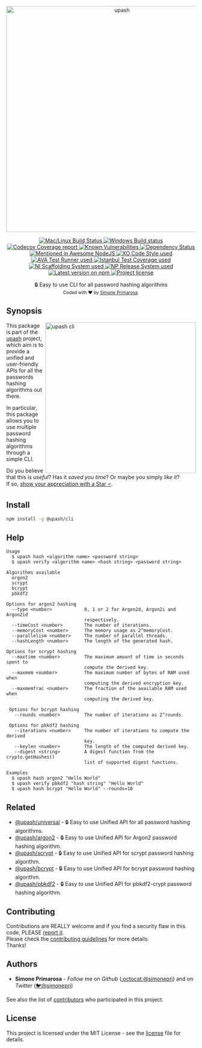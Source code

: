 <p align="center">
  <a href="https://github.com/simonepri/upash">
    <img src="https://github.com/simonepri/upash/raw/master/media/upash.png" alt="upash" width="600"/>
  </a>
</p>
<p align="center">
  <!-- CI - TravisCI -->
  <a href="https://travis-ci.org/simonepri/upash-cli">
    <img src="https://img.shields.io/travis/simonepri/upash-cli/master.svg?label=MacOS%20%26%20Linux" alt="Mac/Linux Build Status" />
  </a>
  <!-- CI - AppVeyor -->
  <a href="https://ci.appveyor.com/project/simonepri/upash-cli">
    <img src="https://img.shields.io/appveyor/ci/simonepri/upash-cli/master.svg?label=Windows" alt="Windows Build status" />
  </a>
  <!-- Coverage - Codecov -->
  <a href="https://codecov.io/gh/simonepri/upash-cli">
    <img src="https://img.shields.io/codecov/c/github/simonepri/upash-cli/master.svg" alt="Codecov Coverage report" />
  </a>
  <!-- DM - Snyk -->
  <a href="https://snyk.io/test/github/simonepri/upash-cli?targetFile=package.json">
    <img src="https://snyk.io/test/github/simonepri/upash-cli/badge.svg?targetFile=package.json" alt="Known Vulnerabilities" />
  </a>
  <!-- DM - David -->
  <a href="https://david-dm.org/simonepri/upash-cli">
    <img src="https://david-dm.org/simonepri/upash-cli/status.svg" alt="Dependency Status" />
  </a>

  <br/>

  <!-- Mentioned - Awesome NodeJS -->
  <a href="https://github.com/sindresorhus/awesome-nodejs#security">
    <img src="https://awesome.re/mentioned-badge.svg" alt="Mentioned in Awesome NodeJS" />
  </a>
  <!-- Code Style - XO-Prettier -->
  <a href="https://github.com/xojs/xo">
    <img src="https://img.shields.io/badge/code_style-XO+Prettier-5ed9c7.svg" alt="XO Code Style used" />
  </a>
  <!-- Test Runner - AVA -->
  <a href="https://github.com/avajs/ava">
    <img src="https://img.shields.io/badge/test_runner-AVA-fb3170.svg" alt="AVA Test Runner used" />
  </a>
  <!-- Test Coverage - Istanbul -->
  <a href="https://github.com/istanbuljs/nyc">
    <img src="https://img.shields.io/badge/test_coverage-NYC-fec606.svg" alt="Istanbul Test Coverage used" />
  </a>
  <!-- Init - ni -->
  <a href="https://github.com/simonepri/ni">
    <img src="https://img.shields.io/badge/initialized_with-ni-e74c3c.svg" alt="NI Scaffolding System used" />
  </a>
  <!-- Release - np -->
  <a href="https://github.com/sindresorhus/np">
    <img src="https://img.shields.io/badge/released_with-np-6c8784.svg" alt="NP Release System used" />
  </a>

  <br/>

  <!-- Version - npm -->
  <a href="https://www.npmjs.com/package/@upash/cli">
    <img src="https://img.shields.io/npm/v/@upash/cli.svg" alt="Latest version on npm" />
  </a>
  <!-- License - MIT -->
  <a href="https://github.com/simonepri/upash-cli/tree/master/license">
    <img src="https://img.shields.io/github/license/simonepri/upash-cli.svg" alt="Project license" />
  </a>
</p>
<p align="center">
  🔒 Easy to use CLI for all password hashing algorithms

  <br/>

  <sub>
    Coded with ❤️ by <a href="#authors">Simone Primarosa</a>.
  </sub>
</p>

## Synopsis
<img src="https://github.com/simonepri/upash/raw/master/media/cli.gif" alt="upash cli" width="400" align="right"/>

This package is part of the [upash][home] project,
which aim is to provide a unified and user-friendly APIs for all the passwords
hashing algorithms out there.  

In particular, this package allows you to use multiple password hashing
algorithms through a simple CLI.

Do you believe that this is *useful*?
Has it *saved you time*?
Or maybe you simply *like it*?  
If so, [show your appreciation with a Star ⭐️][start].

## Install
```bash
npm install -g @upash/cli
```

## Help
```
Usage
  $ upash hash <algorithm name> <password string>
  $ upash verify <algorithm name> <hash string> <password string>

Algorithms available
  argon2
  scrypt
  bcrypt
  pbkdf2

Options for argon2 hashing
  --type <number>            0, 1 or 2 for Argon2d, Argon2i and Argon2id
                             respectively.
  --timeCost <number>        The number of iterations.
  --memoryCost <number>      The memory usage as 2^memoryCost.
  --parallelism <number>     The number of parallel threads.
  --hashLength <number>      The length of the generated hash.

Options for scrypt hashing
  --maxtime <number>         The maximum amount of time in seconds spent to
                             compute the derived key.
  --maxmem <number>          The maximum number of bytes of RAM used when
                             computing the derived encryption key.
  --maxmemfrac <number>      The fraction of the available RAM used when
                             computing the derived key.

 Options for bcrypt hashing
   --rounds <number>         The number of iterations as 2^rounds.

 Options for pbkdf2 hashing
   --iterations <number>     The number of iterations to compute the derived
                             key.
   --keylen <number>         The length of the computed derived key.
   --digest <string>         A digest function from the crypto.getHashes()
                             list of supported digest functions.

Examples
  $ upash hash argon2 "Hello World"
  $ upash verify pbkdf2 "hash string" "Hello World"
  $ upash hash bcrypt "Hello World" --rounds=10
```

## Related
- [@upash/universal][universal] -
🔒 Easy to use Unified API for all password hashing algorithms.
- [@upash/argon2][argon2] -
🔒 Easy to use Unified API for Argon2 password hashing algorithm.
- [@upash/scrypt][scrypt] -
🔒 Easy to use Unified API for scrypt password hashing algorithm.
- [@upash/bcrypt][bcrypt] -
🔒 Easy to use Unified API for bcrypt password hashing algorithm.
- [@upash/pbkdf2][pbkdf2] -
🔒 Easy to use Unified API for pbkdf2-crypt password hashing algorithm.

## Contributing
Contributions are REALLY welcome and if you find a security flaw in this code,
PLEASE [report it][new issue].  
Please check the [contributing guidelines][contributing] for more details.  
Thanks!

## Authors
- **Simone Primarosa** - *Follow* me on
*Github* ([:octocat:@simonepri][github:simonepri]) and on
*Twitter* ([🐦@simonepri][twitter:simonepri])

See also the list of [contributors][contributors] who participated in this project.

## License
This project is licensed under the MIT License - see the [license][license] file for details.

<!-- Links -->
[home]: https://github.com/simonepri/upash

[start]: https://github.com/simonepri/upash-cli#start-of-content
[new issue]: https://github.com/simonepri/upash-cli/issues/new
[contributors]: https://github.com/simonepri/upash-cli/contributors

[license]: https://github.com/simonepri/upash-cli/tree/master/license
[contributing]: https://github.com/simonepri/upash-cli/tree/master/.github/contributing.md

[universal]: https://github.com/simonepri/upash-universal
[argon2]: https://github.com/simonepri/upash-argon2
[scrypt]: https://github.com/simonepri/upash-scrypt
[bcrypt]: https://github.com/simonepri/upash-bcrypt
[pbkdf2]: https://github.com/simonepri/upash-pbkdf2

[github:simonepri]: https://github.com/simonepri
[twitter:simonepri]: http://twitter.com/intent/user?screen_name=simoneprimarosa
